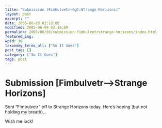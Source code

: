 ```yaml
---
title: "Submission [Fimbulvetr–&gt;Strange Horizons]"
layout: post
excerpt: ""
date: 2005-06-09 03:18:00
modified: 2005-06-09 03:18:00
permalink: 2005/06/08/submission-fimbulvetrstrange-horizons/index.html
featured_img: 
wpid: 36
taxonomy_terms_all: ["So It Goes"]
post_tag: []
category: ["So It Goes"]
tags: post
---
```


# Submission [Fimbulvetr–>Strange Horizons]

Sent “Fimbulvetr” off to Strange Horizons today. Here’s hoping (but not holding my breath)…

Wish me luck!
